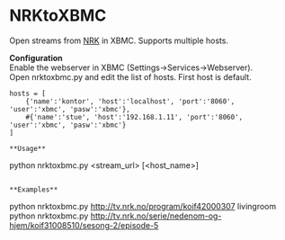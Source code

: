 NRKtoXBMC
============================
Open streams from [NRK](http://tv.nrk.no) in XBMC. Supports multiple hosts.

**Configuration**  
Enable the webserver in XBMC (Settings->Services->Webserver).  
Open nrktoxbmc.py and edit the list of hosts. First host is default.  
```
hosts = [
    {'name':'kontor', 'host':'localhost', 'port':'8060', 'user':'xbmc', 'pasw':'xbmc'},
    #{'name':'stue', 'host':'192.168.1.11', 'port':'8060', 'user':'xbmc', 'pasw':'xbmc'}
]

**Usage**
```
python nrktoxbmc.py <stream_url> [<host_name>]
```

**Examples**
```
python nrktoxbmc.py http://tv.nrk.no/program/koif42000307 livingroom
python nrktoxbmc.py http://tv.nrk.no/serie/nedenom-og-hjem/koif31008510/sesong-2/episode-5
```